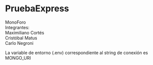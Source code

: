 # PruebaExpress
MonoForo  
Integrantes:  
Maximiliano Cortés  
Cristóbal Matus  
Carlo Negroni    
  
La variable de entorno (.env) correspondiente al string de conexión es MONGO_URI
